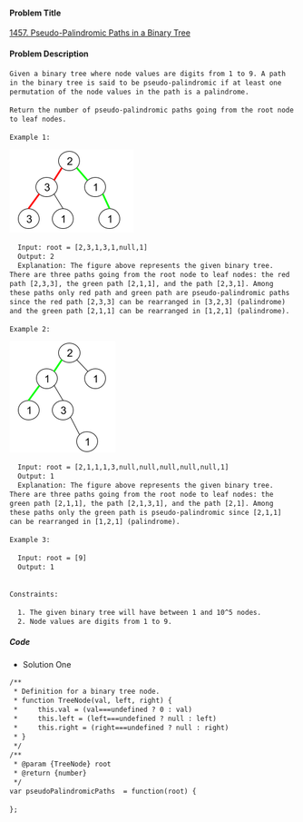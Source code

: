 #### Problem Title
[1457. Pseudo-Palindromic Paths in a Binary Tree](https://leetcode.com/problems/pseudo-palindromic-paths-in-a-binary-tree/)
#### Problem Description
```
Given a binary tree where node values are digits from 1 to 9. A path in the binary tree is said to be pseudo-palindromic if at least one permutation of the node values in the path is a palindrome.

Return the number of pseudo-palindromic paths going from the root node to leaf nodes.

Example 1:
```
![1](../../assets/tree/2020-12-22/1.png)
```
  Input: root = [2,3,1,3,1,null,1]
  Output: 2 
  Explanation: The figure above represents the given binary tree. There are three paths going from the root node to leaf nodes: the red path [2,3,3], the green path [2,1,1], and the path [2,3,1]. Among these paths only red path and green path are pseudo-palindromic paths since the red path [2,3,3] can be rearranged in [3,2,3] (palindrome) and the green path [2,1,1] can be rearranged in [1,2,1] (palindrome).

Example 2:
```
![1](../../assets/tree/2020-12-22/2.png)
```
  Input: root = [2,1,1,1,3,null,null,null,null,null,1]
  Output: 1 
  Explanation: The figure above represents the given binary tree. There are three paths going from the root node to leaf nodes: the green path [2,1,1], the path [2,1,3,1], and the path [2,1]. Among these paths only the green path is pseudo-palindromic since [2,1,1] can be rearranged in [1,2,1] (palindrome).

Example 3:

  Input: root = [9]
  Output: 1
 

Constraints:

  1. The given binary tree will have between 1 and 10^5 nodes.
  2. Node values are digits from 1 to 9.
```
##### Code

- Solution One
```
/**
 * Definition for a binary tree node.
 * function TreeNode(val, left, right) {
 *     this.val = (val===undefined ? 0 : val)
 *     this.left = (left===undefined ? null : left)
 *     this.right = (right===undefined ? null : right)
 * }
 */
/**
 * @param {TreeNode} root
 * @return {number}
 */
var pseudoPalindromicPaths  = function(root) {
    
};
```
